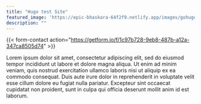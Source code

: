 ```yaml
---
title: "Hugo test Site"
featured_image: 'https://epic-bhaskara-64f2f9.netlify.app/images/gohugo-default-sample-hero-image.jpg'
description: ""
---
```


{{< form-contact action="https://getform.io/f/1c97b728-9eb8-487b-a12a-347ca8505d74"  >}}

Lorem ipsum dolor sit amet, consectetur adipiscing elit, sed do eiusmod tempor incididunt ut labore et dolore magna aliqua. Ut enim ad minim veniam, quis nostrud exercitation ullamco laboris nisi ut aliquip ex ea commodo consequat. Duis aute irure dolor in reprehenderit in voluptate velit esse cillum dolore eu fugiat nulla pariatur. Excepteur sint occaecat cupidatat non proident, sunt in culpa qui officia deserunt mollit anim id est laborum.

